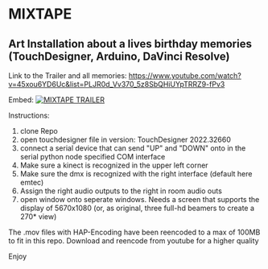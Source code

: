 # MIXTAPE
Art Installation about a lives birthday memories (TouchDesigner, Arduino, DaVinci Resolve)
----------------------------------------------
Link to the Trailer and all memories:
https://www.youtube.com/watch?v=45xou6YD6Uc&list=PLJR0d_Vv370_5z8SbQHiUYpTRRZ9-fPv3

Embed:
[![MIXTAPE TRAILER](https://img.youtube.com/vi/45xou6YD6Uc&list=PLJR0d_Vv370_5z8SbQHiUYpTRRZ9-fPv3/0.jpg)](https://www.youtube.com/watch?v=45xou6YD6Uc&list=PLJR0d_Vv370_5z8SbQHiUYpTRRZ9-fPv3)

Instructions: 
1. clone Repo
2. open touchdesigner file in version: TouchDesigner 2022.32660
3. connect a serial device that can send "UP" and "DOWN" onto in the serial python node specified COM interface
4. Make sure a kinect is recognized in the upper left corner
5. Make sure the dmx is recognized with the right interface (default here emtec)
6. Assign the right audio outputs to the right in room audio outs
7. open window onto seperate windows. Needs a screen that supports the display of 5670x1080 (or, as original, three full-hd beamers to create a 270* view)

The .mov files with HAP-Encoding have been reencoded to a max of 100MB to fit in this repo. Download and reencode from youtube for a higher quality

Enjoy
